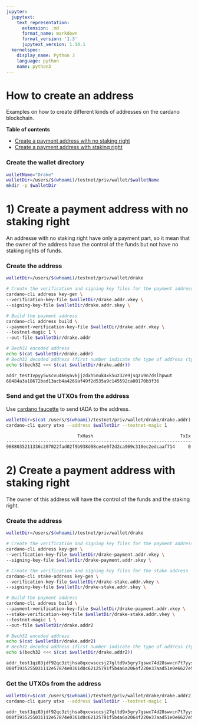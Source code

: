 ```yaml
---
jupyter:
  jupytext:
    text_representation:
      extension: .md
      format_name: markdown
      format_version: '1.3'
      jupytext_version: 1.14.1
  kernelspec:
    display_name: Python 3
    language: python
    name: python3
---
```


# How to create an address

Examples on how to create different kinds of addresses on the cardano blockchain.


**Table of contents**
- [Create a payment address with no staking right](#Create-a-payment-address-with-no-staking-right)
- [Create a payment address with staking right](#Create-a-payment-address-with-staking-right)


### Create the wallet directory 

```bash
walletName="Drake"
walletDir=/users/$(whoami)/testnet/priv/wallet/$walletName
mkdir -p $walletDir
```

# 1) Create a payment address with no staking right

An addresse with no staking right have only a payment part, so it mean that the owner of the address have the control of the funds but not have no staking rights of funds.


### Create the address 

```bash
walletDir=/users/$(whoami)/testnet/priv/wallet/drake

# Create the verification and signing key files for the payment address 
cardano-cli address key-gen \
--verification-key-file $walletDir/drake.addr.vkey \
--signing-key-file $walletDir/drake.addr.skey \

# Build the payment address
cardano-cli address build \
--payment-verification-key-file $walletDir/drake.addr.vkey \
--testnet-magic 1 \
--out-file $walletDir/drake.addr

# Bech32 encoded address
echo $(cat $walletDir/drake.addr) 
# Bech32 decoded address (first number indicate the type of address (type6))
echo $(bech32 <<< $(cat $walletDir/drake.addr))
```

```bash
addr_test1vpyy5wscvu466yavkjjzdxh5nuk4xk5uz32e9jsqzu9n7dslhpwut
60484a3a18672bad13acb4a4269af49f2d535a9c145592ca00170b3f36
```

### Send and get the UTXOs from the address

Use [cardano faucette](https://docs.cardano.org/cardano-testnet/tools/faucet) to send tADA to the address.

```bash
walletDir=$(cat /users/$(whoami)/testnet/priv/wallet/drake/drake.addr)
cardano-cli query utxo --address $walletDir --testnet-magic 1
```

```bash
                           TxHash                                 TxIx        Amount
--------------------------------------------------------------------------------------
9088035211336c207022fad02f9b938d08ce4e0f2d2ca969c310ec2edcaaf714     0        10000000000 lovelace + TxOutDatumNone
```

# 2) Create a payment address with staking right

The owner of this address will have the control of the funds and the staking right.


### Create the address

```bash
walletDir=/users/$(whoami)/testnet/priv/wallet/drake

# Create the verification and signing key files for the payment address 
cardano-cli address key-gen \
--verification-key-file $walletDir/drake-payment.addr.vkey \
--signing-key-file $walletDir/drake-payment.addr.skey \

# Create the verification and signing key files for the stake address  
cardano-cli stake-address key-gen \
--verification-key-file $walletDir/drake-stake.addr.vkey \
--signing-key-file $walletDir/drake-stake.addr.skey \

# Build the payment address
cardano-cli address build \
--payment-verification-key-file $walletDir/drake-payment.addr.vkey \
--stake-verification-key-file $walletDir/drake-stake.addr.vkey \
--testnet-magic 1 \
--out-file $walletDir/drake.addr2

# Bech32 encoded address
echo $(cat $walletDir/drake.addr2) 
# Bech32 decoded address (first number indicate the type of address (type 0))
echo $(bech32 <<< $(cat $walletDir/drake.addr2))
```

```bash
addr_test1qz83jdf92qc3ztjhsa8qxcwsccsj27gltd9x5gry7gswx74d28swvcn7t7yysu0gdeavmrfge4ktqva7eyewzde0av3spdpec5
008f1935255031112e57874e0361d0c62125791f5b4a6a2064f220e37aad51e0e6627e5f884871e86e7acd8d28cd6cb033bec932e1372feb23
```

### Get the UTXOs from the address

```bash
walletDir=$(cat /users/$(whoami)/testnet/priv/wallet/drake/drake.addr2)
cardano-cli query utxo --address $walletDir --testnet-magic 1
```

```bash
addr_test1qz83jdf92qc3ztjhsa8qxcwsccsj27gltd9x5gry7gswx74d28swvcn7t7yysu0gdeavmrfge4ktqva7eyewzde0av3spdpec5
008f1935255031112e57874e0361d0c62125791f5b4a6a2064f220e37aad51e0e6627e5f884871e86e7acd8d28cd6cb033bec932e1372feb23
```

